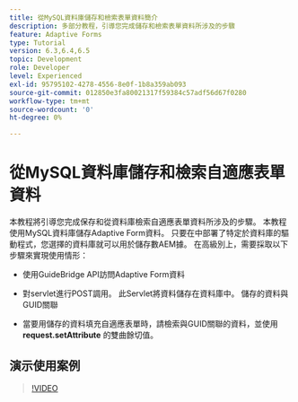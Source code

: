```yaml
---
title: 從MySQL資料庫儲存和檢索表單資料簡介
description: 多部分教程，引導您完成儲存和檢索表單資料所涉及的步驟
feature: Adaptive Forms
type: Tutorial
version: 6.3,6.4,6.5
topic: Development
role: Developer
level: Experienced
exl-id: 95795102-4278-4556-8e0f-1b8a359ab093
source-git-commit: 012850e3fa80021317f59384c57adf56d67f0280
workflow-type: tm+mt
source-wordcount: '0'
ht-degree: 0%

---
```


# 從MySQL資料庫儲存和檢索自適應表單資料

本教程將引導您完成保存和從資料庫檢索自適應表單資料所涉及的步驟。 本教程使用MySQL資料庫儲存Adaptive Form資料。 只要在中部署了特定於資料庫的驅動程式，您選擇的資料庫就可以用於儲存數AEM據。 在高級別上，需要採取以下步驟來實現使用情形：

* 使用GuideBridge API訪問Adaptive Form資料

* 對servlet進行POST調用。 此Servlet將資料儲存在資料庫中。 儲存的資料與GUID關聯

* 當要用儲存的資料填充自適應表單時，請檢索與GUID關聯的資料，並使用 **request.setAttribute** 的雙曲餘切值。

## 演示使用案例

>[!VIDEO](https://video.tv.adobe.com/v/27829?quality=9&learn=on)
